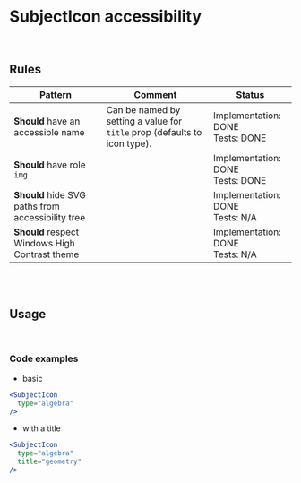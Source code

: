 # SubjectIcon accessibility

<br/>

## Rules

| Pattern                                           | Comment                                                                   | Status                                |
| ------------------------------------------------- | ------------------------------------------------------------------------- | ------------------------------------- |
| **Should** have an accessible name                | Can be named by setting a value for `title` prop (defaults to icon type). | Implementation: DONE<br />Tests: DONE |
| **Should** have role `img`                        |                                                                           | Implementation: DONE<br />Tests: DONE |
| **Should** hide SVG paths from accessibility tree |                                                                           | Implementation: DONE<br />Tests: N/A  |
| **Should** respect Windows High Contrast theme    |                                                                           | Implementation: DONE<br />Tests: N/A  |

<br/>
<br/>

## Usage

<br/>

### Code examples

- basic

<!-- prettier-ignore -->
```jsx
<SubjectIcon
  type="algebra"
/>
```

- with a title

<!-- prettier-ignore -->
```jsx
<SubjectIcon
  type="algebra"
  title="geometry"
/>
```
